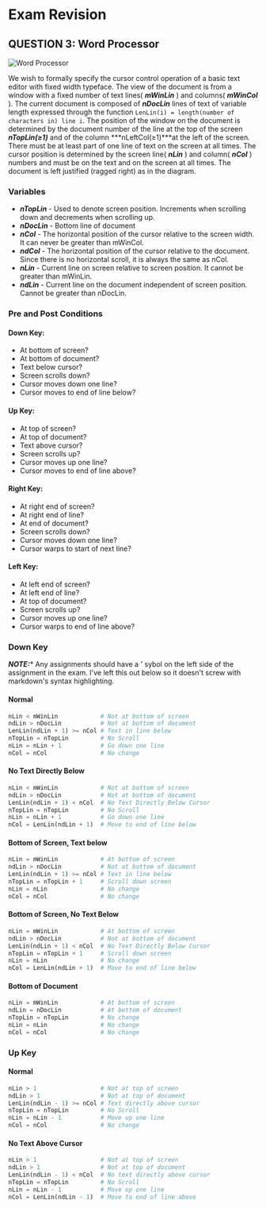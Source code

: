 Exam Revision
=============

## QUESTION 3: Word Processor

![Word Processor](https://dl.dropboxusercontent.com/u/1425225/word_processor.png "Word Processor")

We wish to formally specify the cursor control operation of a basic text editor with fixed width typeface. The view of the document is from a window with a fixed number of text lines( ***mWinLin*** ) and columns( ***mWinCol*** ). The current document is composed of ***nDocLin*** lines of text of variable length expressed through the function ```LenLin(i) = length(number of characters in) line i```. The position of the window on the document is determined by the document number of the line at the top of the screen ***nTopLin(≥1)*** and of the column ***nLeftCol(≥1)***at the left of the screen. There must be at least part of one line of text on the screen at all times. The cursor position is determined by the screen line( ***nLin*** ) and column( ***nCol*** ) numbers and must be on the text and on the screen at all times. The document is left justified (ragged right) as in the diagram.

### Variables

* ***nTopLin*** - Used to denote screen position. Increments when scrolling down and decrements when scrolling up.
* ***nDocLin*** - Bottom line of document
* ***nCol*** - The horizontal position of the cursor relative to the screen width. It can never be greater than mWinCol.
* ***ndCol*** - The horizontal position of the cursor relative to the document. Since there is no horizontal scroll, it is always the same as nCol.
* ***nLin*** - Current line on screen relative to screen position. It cannot be greater than mWinLin.
* ***ndLin*** - Current line on the document independent of screen position. Cannot be greater than nDocLin.


### Pre and Post Conditions

#### Down Key:
* At bottom of screen?
* At bottom of document?
* Text below cursor?
* Screen scrolls down?
* Cursor moves down one line?
* Cursor moves to end of line below?

#### Up Key:
* At top of screen?
* At top of document?
* Text above cursor?
* Screen scrolls up?
* Cursor moves up one line?
* Cursor moves to end of line above?

#### Right Key:
* At right end of screen?
* At right end of line?
* At end of document?
* Screen scrolls down?
* Cursor moves down one line?
* Cursor warps to start of next line?

#### Left Key:
* At left end of screen?
* At left end of line?
* At top of document?
* Screen scrolls up?
* Cursor moves up one line?
* Cursor warps to end of line above?

### Down Key

***NOTE:**** Any assignments should have a ' sybol on the left side of the assignment in the exam. I've left this out below so it doesn't screw with markdown's syntax highlighting.

#### Normal
```python
nLin < mWinLin            # Not at bottom of screen
ndLin > nDocLin           # Not at bottom of document
LenLin(ndLin + 1) >= nCol # Text in line below
nTopLin = nTopLin         # No Scroll
nLin = nLin + 1           # Go down one line
nCol = nCol               # No change
```

#### No Text Directly Below
```python
nLin < mWinLin            # Not at bottom of screen
ndLin > nDocLin           # Not at bottom of document
LenLin(ndLin + 1) < nCol  # No Text Directly Below Cursor
nTopLin = nTopLin         # No Scroll
nLin = nLin + 1           # Go down one line
nCol = LenLin(ndLin + 1)  # Move to end of line below
```

#### Bottom of Screen, Text below
```python
nLin = mWinLin            # At bottom of screen
ndLin > nDocLin           # Not at bottom of document
LenLin(ndLin + 1) >= nCol # Text in line below
nTopLin = nTopLin + 1     # Scroll down screen
nLin = nLin               # No change
nCol = nCol               # No change
```

#### Bottom of Screen, No Text Below
```python
nLin = mWinLin            # At bottom of screen
ndLin > nDocLin           # Not at bottom of document
LenLin(ndLin + 1) < nCol  # No Text Directly Below Cursor
nTopLin = nTopLin + 1     # Scroll down screen
nLin = nLin               # No change
nCol = LenLin(ndLin + 1)  # Move to end of line below
```

#### Bottom of Document
```python
nLin = mWinLin            # At bottom of screen
ndLin = nDocLin           # At bottom of document
nTopLin = nTopLin         # No change
nLin = nLin               # No change
nCol = nCol               # No change
```

### Up Key

#### Normal
```python
nLin > 1                  # Not at top of screen
ndLin > 1                 # Not at top of document
LenLin(ndLin - 1) >= nCol # Text directly above cursor
nTopLin = nTopLin         # No Scroll
nLin = nLin - 1           # Move up one line
nCol = nCol               # No change
```

#### No Text Above Cursor
```python
nLin > 1                  # Not at top of screen
ndLin > 1                 # Not at top of document
LenLin(ndLin - 1) < nCol  # No text directly above cursor
nTopLin = nTopLin         # No Scroll
nLin = nLin - 1           # Move up one line
nCol = LenLin(ndLin - 1)  # Move to end of line above
```
